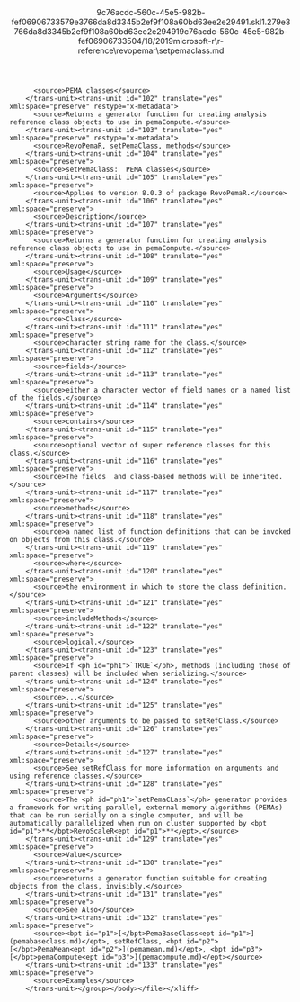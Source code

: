 <?xml version="1.0"?><xliff version="1.2" xmlns="urn:oasis:names:tc:xliff:document:1.2" xmlns:xsi="http://www.w3.org/2001/XMLSchema-instance" xsi:schemaLocation="urn:oasis:names:tc:xliff:document:1.2 xliff-core-1.2-transitional.xsd"><file datatype="xml" original="setpemaclass.md" source-language="en-US" target-language="en-US"><header><tool tool-id="mdxliff" tool-name="mdxliff" tool-version="1.0-d1654b2" tool-company="Microsoft" /><xliffext:skl_file_name xmlns:xliffext="urn:microsoft:content:schema:xliffextensions">9c76acdc-560c-45e5-982b-fef06906733579e3766da8d3345b2ef9f108a60bd63ee2e29491.skl</xliffext:skl_file_name><xliffext:version xmlns:xliffext="urn:microsoft:content:schema:xliffextensions">1.2</xliffext:version><xliffext:ms.openlocfilehash xmlns:xliffext="urn:microsoft:content:schema:xliffextensions">79e3766da8d3345b2ef9f108a60bd63ee2e29491</xliffext:ms.openlocfilehash><xliffext:ms.sourcegitcommit xmlns:xliffext="urn:microsoft:content:schema:xliffextensions">9c76acdc-560c-45e5-982b-fef069067335</xliffext:ms.sourcegitcommit><xliffext:ms.lasthandoff xmlns:xliffext="urn:microsoft:content:schema:xliffextensions">04/18/2019</xliffext:ms.lasthandoff><xliffext:ms.openlocfilepath xmlns:xliffext="urn:microsoft:content:schema:xliffextensions">microsoft-r\r-reference\revopemar\setpemaclass.md</xliffext:ms.openlocfilepath></header><body><group id="content" extype="content"><trans-unit id="101" translate="yes" xml:space="preserve" restype="x-metadata">
          <source>PEMA classes</source>
        </trans-unit><trans-unit id="102" translate="yes" xml:space="preserve" restype="x-metadata">
          <source>Returns a generator function for creating analysis reference class objects to use in pemaCompute.</source>
        </trans-unit><trans-unit id="103" translate="yes" xml:space="preserve" restype="x-metadata">
          <source>RevoPemaR, setPemaClass, methods</source>
        </trans-unit><trans-unit id="104" translate="yes" xml:space="preserve">
          <source>setPemaClass:  PEMA classes</source>
        </trans-unit><trans-unit id="105" translate="yes" xml:space="preserve">
          <source>Applies to version 8.0.3 of package RevoPemaR.</source>
        </trans-unit><trans-unit id="106" translate="yes" xml:space="preserve">
          <source>Description</source>
        </trans-unit><trans-unit id="107" translate="yes" xml:space="preserve">
          <source>Returns a generator function for creating analysis reference class objects to use in pemaCompute.</source>
        </trans-unit><trans-unit id="108" translate="yes" xml:space="preserve">
          <source>Usage</source>
        </trans-unit><trans-unit id="109" translate="yes" xml:space="preserve">
          <source>Arguments</source>
        </trans-unit><trans-unit id="110" translate="yes" xml:space="preserve">
          <source>Class</source>
        </trans-unit><trans-unit id="111" translate="yes" xml:space="preserve">
          <source>character string name for the class.</source>
        </trans-unit><trans-unit id="112" translate="yes" xml:space="preserve">
          <source>fields</source>
        </trans-unit><trans-unit id="113" translate="yes" xml:space="preserve">
          <source>either a character vector of field names or a named list of the fields.</source>
        </trans-unit><trans-unit id="114" translate="yes" xml:space="preserve">
          <source>contains</source>
        </trans-unit><trans-unit id="115" translate="yes" xml:space="preserve">
          <source>optional vector of super reference classes for this class.</source>
        </trans-unit><trans-unit id="116" translate="yes" xml:space="preserve">
          <source>The fields  and class-based methods will be inherited.</source>
        </trans-unit><trans-unit id="117" translate="yes" xml:space="preserve">
          <source>methods</source>
        </trans-unit><trans-unit id="118" translate="yes" xml:space="preserve">
          <source>a named list of function definitions that can be invoked on objects from this class.</source>
        </trans-unit><trans-unit id="119" translate="yes" xml:space="preserve">
          <source>where</source>
        </trans-unit><trans-unit id="120" translate="yes" xml:space="preserve">
          <source>the environment in which to store the class definition.</source>
        </trans-unit><trans-unit id="121" translate="yes" xml:space="preserve">
          <source>includeMethods</source>
        </trans-unit><trans-unit id="122" translate="yes" xml:space="preserve">
          <source>logical.</source>
        </trans-unit><trans-unit id="123" translate="yes" xml:space="preserve">
          <source>If <ph id="ph1">`TRUE`</ph>, methods (including those of parent classes) will be included when serializing.</source>
        </trans-unit><trans-unit id="124" translate="yes" xml:space="preserve">
          <source>...</source>
        </trans-unit><trans-unit id="125" translate="yes" xml:space="preserve">
          <source>other arguments to be passed to setRefClass.</source>
        </trans-unit><trans-unit id="126" translate="yes" xml:space="preserve">
          <source>Details</source>
        </trans-unit><trans-unit id="127" translate="yes" xml:space="preserve">
          <source>See setRefClass for more information on arguments and using reference classes.</source>
        </trans-unit><trans-unit id="128" translate="yes" xml:space="preserve">
          <source>The <ph id="ph1">`setPemaCLass`</ph> generator provides a framework for writing parallel, external memory algorithms (PEMAs) that can be run serially on a single computer, and will be automatically parallelized when run on cluster supported by <bpt id="p1">**</bpt>RevoScaleR<ept id="p1">**</ept>.</source>
        </trans-unit><trans-unit id="129" translate="yes" xml:space="preserve">
          <source>Value</source>
        </trans-unit><trans-unit id="130" translate="yes" xml:space="preserve">
          <source>returns a generator function suitable for creating objects from the class, invisibly.</source>
        </trans-unit><trans-unit id="131" translate="yes" xml:space="preserve">
          <source>See Also</source>
        </trans-unit><trans-unit id="132" translate="yes" xml:space="preserve">
          <source><bpt id="p1">[</bpt>PemaBaseClass<ept id="p1">](pemabaseclass.md)</ept>, setRefClass, <bpt id="p2">[</bpt>PemaMean<ept id="p2">](pemamean.md)</ept>, <bpt id="p3">[</bpt>pemaCompute<ept id="p3">](pemacompute.md)</ept></source>
        </trans-unit><trans-unit id="133" translate="yes" xml:space="preserve">
          <source>Examples</source>
        </trans-unit></group></body></file></xliff>